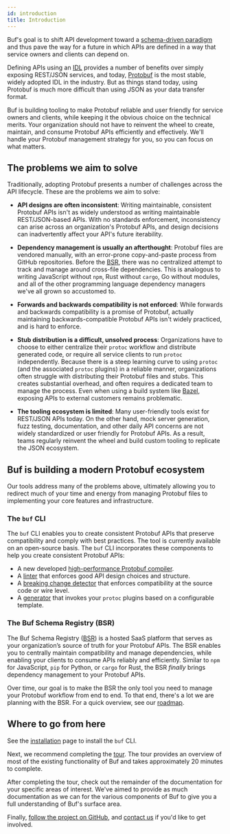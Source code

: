 ```yaml
---
id: introduction
title: Introduction
---
```


Buf's goal is to shift API development toward a
[schema-driven paradigm](https://buf.build/blog/api-design-is-stuck-in-the-past)
and thus pave the way for a future in which APIs are defined in a way that
service owners and clients can depend on.

Defining APIs using an
[IDL](https://en.wikipedia.org/wiki/Interface_description_language) provides a
number of benefits over simply exposing REST/JSON services, and today,
[Protobuf](https://developers.google.com/protocol-buffers) is the most stable,
widely adopted IDL in the industry. But as things stand today, using Protobuf is
much more difficult than using JSON as your data transfer format.

Buf is building tooling to make Protobuf reliable and user friendly for service
owners and clients, while keeping it the obvious choice on the technical merits.
Your organization should not have to reinvent the wheel to create, maintain, and
consume Protobuf APIs efficiently and effectively. We'll handle your Protobuf
management strategy for you, so you can focus on what matters.

## The problems we aim to solve

Traditionally, adopting Protobuf presents a number of challenges across the API
lifecycle. These are the problems we aim to solve:

- **API designs are often inconsistent**: Writing maintainable, consistent
  Protobuf APIs isn't as widely understood as writing maintainable
  REST/JSON-based APIs. With no standards enforcement, inconsistency can arise
  across an organization's Protobuf APIs, and design decisions can inadvertently
  affect your API's future iterability.

- **Dependency management is usually an afterthought**: Protobuf files are
  vendored manually, with an error-prone copy-and-paste process from GitHub
  repositories. Before the [BSR](bsr/introduction.md), there was no centralized
  attempt to track and manage around cross-file dependencies. This is analogous
  to writing JavaScript without `npm`, Rust without `cargo`, Go without modules,
  and all of the other programming language dependency managers we've all grown
  so accustomed to.

- **Forwards and backwards compatibility is not enforced**: While forwards and
  backwards compatibility is a promise of Protobuf, actually maintaining
  backwards-compatible Protobuf APIs isn't widely practiced, and is hard to
  enforce.

- **Stub distribution is a difficult, unsolved process**: Organizations have to
  choose to either centralize their `protoc` workflow and distribute generated
  code, or require all service clients to run `protoc` independently. Because
  there is a steep learning curve to using `protoc` (and the associated `protoc`
  plugins) in a reliable manner, organizations often struggle with distributing
  their Protobuf files and stubs. This creates substantial overhead, and often
  requires a dedicated team to manage the process. Even when using a build
  system like [Bazel](/build-systems/bazel.md), exposing APIs to external
  customers remains problematic.

- **The tooling ecosystem is limited**: Many user-friendly tools exist for
  REST/JSON APIs today. On the other hand, mock server generation, fuzz testing,
  documentation, and other daily API concerns are not widely standardized or
  user friendly for Protobuf APIs. As a result, teams regularly reinvent the
  wheel and build custom tooling to replicate the JSON ecosystem.

## Buf is building a modern Protobuf ecosystem

Our tools address many of the problems above, ultimately allowing you to
redirect much of your time and energy from managing Protobuf files to
implementing your core features and infrastructure.

### The `buf` CLI

The `buf` CLI enables you to create consistent Protobuf APIs that preserve
compatibility and comply with best practices. The tool is currently available on
an open-source basis. The `buf` CLI incorporates these components to help you
create consistent Protobuf APIs:

- A new developed
  [high-performance Protobuf compiler](reference/internal-compiler.md).
- A [linter](lint/overview.md) that enforces good API design choices and
  structure.
- A [breaking change detector](breaking/overview.md) that enforces compatibility
  at the source code or wire level.
- A [generator](generate/usage.md) that invokes your `protoc` plugins based on a
  configurable template.

### The Buf Schema Registry (BSR)

The Buf Schema Registry ([BSR](bsr/introduction.md)) is a hosted SaaS platform
that serves as your organization’s source of truth for your Protobuf APIs. The
BSR enables you to centrally maintain compatibility and manage dependencies,
while enabling your clients to consume APIs reliably and efficiently. Similar to
`npm` for JavaScript, `pip` for Python, or `cargo` for Rust, the BSR _finally_
brings dependency management to your Protobuf APIs.

Over time, our goal is to make the BSR the only tool you need to manage your
Protobuf workflow from end to end. To that end, there's a lot we are planning
with the BSR. For a quick overview, see our [roadmap](roadmap.md).

## Where to go from here

See the [installation](installation.md) page to install the `buf` CLI.

Next, we recommend completing the [tour](tour/introduction.md). The tour
provides an overview of most of the existing functionality of Buf and takes
approximately 20 minutes to complete.

After completing the tour, check out the remainder of the documentation for your
specific areas of interest. We've aimed to provide as much documentation as we
can for the various components of Buf to give you a full understanding of Buf's
surface area.

Finally, [follow the project on GitHub](https://github.com/bufbuild/buf), and
[contact us](contact.md) if you'd like to get involved.

